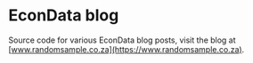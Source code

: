 # EconData blog

Source code for various EconData blog posts, visit the blog at [www.randomsample.co.za](https://www.randomsample.co.za).
